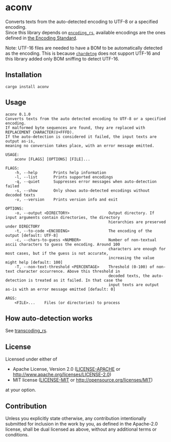 # aconv  

Converts texts from the auto-detected encoding to UTF-8 or a specified encoding.  
Since this library depends on [`encoding_rs`](https://github.com/hsivonen/encoding_rs), available encodings are the ones defined in [the Encoding Standard](https://encoding.spec.whatwg.org).  

Note: UTF-16 files are needed to have a BOM to be automatically detected as the encoding. This is because [`chardetng`](https://github.com/hsivonen/chardetng) does not support UTF-16 and this library added only BOM sniffing to detect UTF-16.  

## Installation
```
cargo install aconv
```


## Usage
```
aconv 0.1.0
Converts texts from the auto detected encoding to UTF-8 or a specified encoding.
If malformed byte sequences are found, they are replaced with REPLACEMENT CHARACTER(U+FFFD).
If the auto-detection is considered it failed, the input texts are output as-is,
meaning no conversion takes place, with an error message emitted.

USAGE:
    aconv [FLAGS] [OPTIONS] [FILE]...

FLAGS:
    -h, --help       Prints help information
    -l, --list       Prints supported encodings
    -q, --quiet      Suppresses error messages when auto-detection failed
    -s, --show       Only shows auto-detected encodings without decoded texts
    -v, --version    Prints version info and exit

OPTIONS:
    -o, --output <DIRECTORY>                 Output directory. If input arguments contain directories, the directory
                                             hierarchies are preserved under DIRECTORY
    -t, --to-code <ENCODING>                 The encoding of the output [default: UTF-8]
    -c, --chars-to-guess <NUMBER>            Number of non-textual ascii characters to guess the encoding. Around 100
                                             characters are enough for most cases, but if the guess is not accurate,
                                             increasing the value might help [default: 100]
    -T, --non-text-threshold <PERCENTAGE>    Threshold (0-100) of non-text character occurrence. Above this threshold in
                                             decoded texts, the auto-detection is treated as it failed. In that case the
                                             input texts are output as-is with an error message emitted [default: 0]

ARGS:
    <FILE>...    Files (or directories) to process
```


## How auto-detection works  
See [transcoding_rs](transcoding_rs/README.md#how-auto-detection-works).


## License

Licensed under either of

 * Apache License, Version 2.0
   ([LICENSE-APACHE](LICENSE-APACHE) or http://www.apache.org/licenses/LICENSE-2.0)
 * MIT license
   ([LICENSE-MIT](LICENSE-MIT) or http://opensource.org/licenses/MIT)

at your option.

## Contribution

Unless you explicitly state otherwise, any contribution intentionally submitted
for inclusion in the work by you, as defined in the Apache-2.0 license, shall be
dual licensed as above, without any additional terms or conditions.

